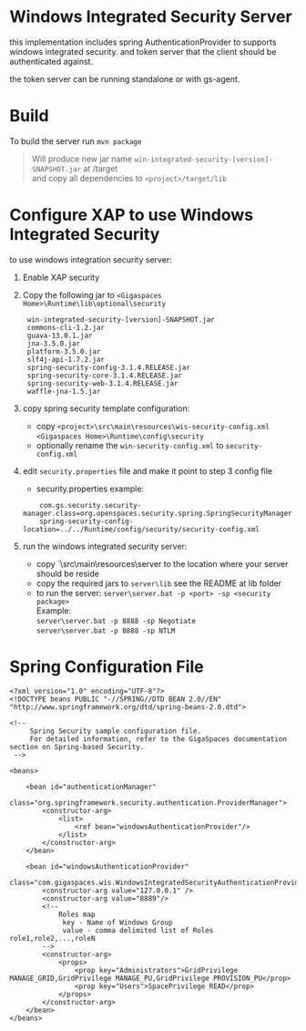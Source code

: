 Windows Integrated Security Server
==================================
this implementation includes spring AuthenticationProvider to supports windows integrated security.
and token server that the client should be authenticated against.

the token server can be running standalone or with gs-agent.


Build
=====

To build the server run `mvn package`

> Will produce new jar name `win-integrated-security-[version]-SNAPSHOT.jar` at <project>/target   
  and copy all dependencies to `<project>/target/lib`


Configure XAP to use Windows Integrated Security
================================================

to use windows integration security server:

1. Enable XAP security
2. Copy the following jar to `<Gigaspaces Home>\Runtime\lib\optional\security`

        win-integrated-security-[version]-SNAPSHOT.jar
        commons-cli-1.2.jar
        guava-13.0.1.jar
        jna-3.5.0.jar
        platform-3.5.0.jar
        slf4j-api-1.7.2.jar
        spring-security-config-3.1.4.RELEASE.jar
        spring-security-core-3.1.4.RELEASE.jar
        spring-security-web-3.1.4.RELEASE.jar
        waffle-jna-1.5.jar

3. copy spring security template configuration:
    * copy `<project>\src\main\resources\wis-security-config.xml` `<Gigaspaces Home>\Runtime\config\security`
    * optionally rename the `win-security-config.xml` to `security-config.xml`
4. edit `security.properties` file and make it point to step 3 config file
    * security.properties example:   
    ```
        com.gs.security.security-manager.class=org.openspaces.security.spring.SpringSecurityManager
        spring-security-config-location=../../Runtime/config/security/security-config.xml
    ``` 
5. run the windows integrated security server:
    * copy `<project>\src\main\resources\server to the location where your server should be reside
    * copy the required jars to `server\lib` see the README at lib folder
    * to run the server: `server\server.bat -p <port> -sp <security package>`   
    Example:   
        `server\server.bat -p 8888 -sp Negotiate`   
        `server\server.bat -p 8888 -sp NTLM`
    

Spring Configuration File
=========================

```
<?xml version="1.0" encoding="UTF-8"?>
<!DOCTYPE beans PUBLIC "-//SPRING//DTD BEAN 2.0//EN" "http://www.springframework.org/dtd/spring-beans-2.0.dtd">

<!--  
     Spring Security sample configuration file.
     For detailed information, refer to the GigaSpaces documentation section on Spring-based Security.
 -->

<beans>

    <bean id="authenticationManager"
          class="org.springframework.security.authentication.ProviderManager">
        <constructor-arg>
            <list>
                <ref bean="windowsAuthenticationProvider"/>
            </list>
        </constructor-arg>
    </bean>

    <bean id="windowsAuthenticationProvider"
          class="com.gigaspaces.wis.WindowsIntegratedSecurityAuthenticationProvider">
        <constructor-arg value="127.0.0.1" />
        <constructor-arg value="8889"/>
        <!--
            Roles map
             key - Name of Windows Group
             value - comma delimited list of Roles role1,role2,...,roleN
        -->
        <constructor-arg>
            <props>
                <prop key="Administrators">GridPrivilege MANAGE_GRID,GridPrivilege MANAGE_PU,GridPrivilege PROVISION_PU</prop>
                <prop key="Users">SpacePrivilege READ</prop>
            </props>
        </constructor-arg>
    </bean>
</beans>
```
